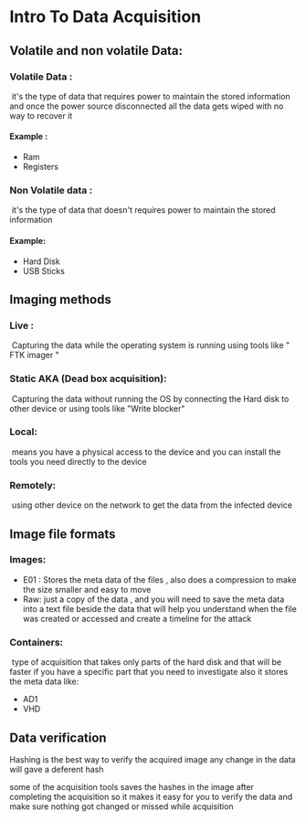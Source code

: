 # Intro To Data Acquisition 



## Volatile and non volatile Data:

### Volatile Data :	

 ​	 it's the type of data that requires power to maintain the stored information and once the power source disconnected all the data gets wiped with no way to recover it  

#### Example :

- Ram 
- Registers

### Non Volatile data  :	

​		 it's the type of data that doesn't requires power to maintain the stored information 

#### Example:

- Hard Disk
- USB Sticks

## Imaging methods

### Live :

​	Capturing the data while the operating system is running using tools like " FTK imager "

### Static AKA (Dead box acquisition):

​	Capturing the data without running the OS by connecting the Hard disk to other device or using tools like "Write blocker"

### Local:   

​	means you have a physical access to the device and you can install the tools you need directly to the device 

### Remotely:

​	using other device on the network to get the data from the infected device 

## Image file formats

### Images:

- E01 : Stores the meta data of the files , also does a compression to make the size smaller and easy to move 
- Raw: just a copy of the data , and you will need to save the meta data into a text file beside the data that will help you understand when the file was created or accessed and create a timeline for the attack 

### Containers:

​	type of acquisition that takes only parts of the hard disk and that will be faster if you have a specific part that you need to investigate also it stores the meta data like:

- AD1
- VHD

## Data verification 

Hashing is the best way to verify the acquired image any change in the data will gave a deferent hash 

some of the acquisition tools  saves the hashes in the image after completing the acquisition so it makes it easy for you to verify the data and make sure nothing got changed or missed while acquisition 
